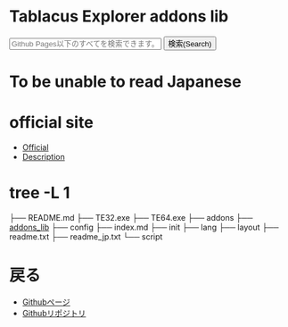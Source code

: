 # Tablacus Explorer addons lib
<form id="cse-search-box" action="http://google.com/cse">
<input type="hidden" name="cx" value="partner-pub-4313452092557553:7524370029"/>
<input type="hidden" name="ie" value="UTF-8"/>
<input type="text" name="q" size="31" placeholder="Github Pages以下のすべてを検索できます。">
<button type="submit" name="sa">検索(Search)</button>
</form>
<script type="text/javascript" src="http://www.google.com/cse/brand?form=cse-search-box&lang=ja"></script>

# To be unable to read Japanese
<div id="google_translate_element"></div><script type="text/javascript">
function googleTranslateElementInit() {
  new google.translate.TranslateElement({pageLanguage: 'ja', layout: google.translate.TranslateElement.InlineLayout.SIMPLE, gaTrack: true, gaId: 'UA-63549092-4'}, 'google_translate_element');
}
</script><script type="text/javascript" src="//translate.google.com/translate_a/element.js?cb=googleTranslateElementInit"></script>

# official site
- [Official](https://tablacus.github.io/explorer.html)
- [Description](http://tablacus.hatenablog.com)

# tree -L 1
├── README.md
├── TE32.exe
├── TE64.exe
├── addons
├── [addons_lib](/WinSettings/addons_lib)
├── config
├── index.md
├── init
├── lang
├── layout
├── readme.txt
├── readme_jp.txt
└── script

# 戻る
- [Githubページ](https://shimajima-eiji.github.io/WinSettings/TablacusExplorer)
- [Githubリポジトリ](https://github.com/shimajima-eiji/WinSettings/TablacusExplorer/addons_lib/)

<script async src="//pagead2.googlesyndication.com/pagead/js/adsbygoogle.js"></script>
<ins class="adsbygoogle" style="display:block" data-ad-client="ca-pub-4313452092557553" data-ad-slot="9310870936" data-ad-format="link" data-full-width-responsive="true"></ins>
<script>
(adsbygoogle = window.adsbygoogle || []).push({});
</script>
<script src="https://embed.small.chat/TCQBTUWTXGD0U00YLT.js" async></script>
<script async src="//pagead2.googlesyndication.com/pagead/js/adsbygoogle.js"></script>
<script>
(adsbygoogle = window.adsbygoogle || []).push({
  google_ad_client: "ca-pub-4313452092557553",
  enable_page_level_ads: true
});
</script>

